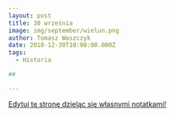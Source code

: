 ```yaml
---
layout: post
title: 30 września
image: img/september/wielun.png
author: Tomasz Waszczyk
date: 2018-12-30T10:00:00.000Z
tags:
  - Historia

## 

---
```


<a href="https://github.com/TomaszWaszczyk/historia.waszczyk.com/edit/master/src/content/september-30.md" target="_blank">Edytuj tę stronę dzieląc się własnymi notatkami!</a>

